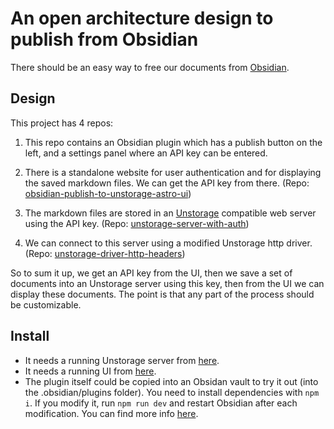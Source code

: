 # An open architecture design to publish from Obsidian

There should be an easy way to free our documents from [Obsidian](https://obsidian.md).

## Design

This project has 4 repos:

1. This repo contains an Obsidian plugin which has a publish button on the left, and a settings panel where an API key can be entered.  

2. There is a standalone website for user authentication and for displaying the saved markdown files. We can get the API key from there. (Repo: [obsidian-publish-to-unstorage-astro-ui](https://github.com/tamasmajer/obsidian-publish-to-unstorage-astro-ui))

3. The markdown files are stored in an [Unstorage](https://github.com/unjs/unstorage) compatible web server using the API key. (Repo: [unstorage-server-with-auth](https://github.com/tamasmajer/unstorage-server-with-auth)) 

4. We can connect to this server using a modified Unstorage http driver. (Repo: [unstorage-driver-http-headers](https://github.com/tamasmajer/unstorage-driver-http-headers))


So to sum it up, we get an API key from the UI, then we save a set of documents into an Unstorage server using this key, then from the UI we can display these documents. The point is that any part of the process should be customizable.


## Install

- It needs a running Unstorage server from [here](https://github.com/tamasmajer/unstorage-server-with-auth). 
- It needs a running UI from [here](https://github.com/tamasmajer/obsidian-publish-to-unstorage-astro-ui). 
- The plugin itself could be copied into an Obsidan vault to try it out (into the .obsidian/plugins folder). You need to install dependencies with `npm i`. If you modify it, run `npm run dev` and restart Obsidian after each modification. You can find more info [here](https://github.com/obsidianmd/obsidian-sample-plugin).
